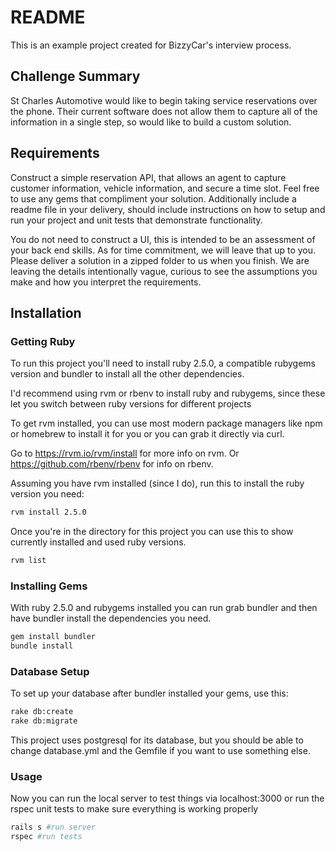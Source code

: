 # README

This is an example project created for BizzyCar's interview process.

## Challenge Summary

St Charles Automotive would like to begin taking service reservations over the phone. Their current software does not allow them to capture all of the information in a single step, so would like to build a custom solution.

## Requirements

Construct a simple reservation API, that allows an agent to capture customer information, vehicle information, and secure a time slot. Feel free to use any gems that compliment your solution. Additionally include a readme file in your delivery, should include instructions on how to setup and run your project and unit tests that demonstrate functionality.

You do not need to construct a UI, this is intended to be an assessment of your back end skills. As for time commitment, we will leave that up to you. Please deliver a solution in a zipped folder to us when you finish.
We are leaving the details intentionally vague, curious to see the assumptions you make and how you interpret the requirements.

## Installation

### Getting Ruby

To run this project you'll need to install ruby 2.5.0, a compatible rubygems version and bundler to install all the other dependencies. 

I'd recommend using rvm or rbenv to install ruby and rubygems, since these let you switch between ruby versions for different projects

To get rvm installed, you can use most modern package managers like npm or homebrew to install it for you or you can grab it directly via curl. 

Go to https://rvm.io/rvm/install for more info on rvm.
Or https://github.com/rbenv/rbenv for info on rbenv. 

Assuming you have rvm installed (since I do), run this to install the ruby version you need:

```bash
rvm install 2.5.0 
```

Once you're in the directory for this project you can use this to show currently installed and used ruby versions. 

```bash
rvm list
```

### Installing Gems

With ruby 2.5.0 and rubygems installed you can run grab bundler and then have bundler install the dependencies you need.

```bash
gem install bundler
bundle install
```

### Database Setup

To set up your database after bundler installed your gems, use this:

```bash
rake db:create
rake db:migrate
```

This project uses postgresql for its database, but you should be able to change database.yml and the Gemfile if you want to use something else. 

### Usage

Now you can run the local server to test things via localhost:3000 or run the rspec unit tests to make sure everything is working properly

```bash
rails s #run server
rspec #run tests
```